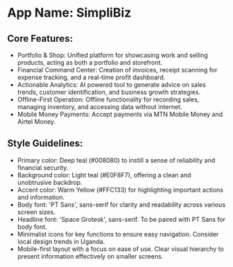 # **App Name**: SimpliBiz

## Core Features:

- Portfolio & Shop: Unified platform for showcasing work and selling products, acting as both a portfolio and storefront.
- Financial Command Center: Creation of invoices, receipt scanning for expense tracking, and a real-time profit dashboard.
- Actionable Analytics: AI powered tool to generate advice on sales trends, customer identification, and business growth strategies.
- Offline-First Operation: Offline functionality for recording sales, managing inventory, and accessing data without internet.
- Mobile Money Payments: Accept payments via MTN Mobile Money and Airtel Money.

## Style Guidelines:

- Primary color: Deep teal (#008080) to instill a sense of reliability and financial security.
- Background color: Light teal (#E0F8F7), offering a clean and unobtrusive backdrop.
- Accent color: Warm Yellow (#FFC133) for highlighting important actions and information.
- Body font: 'PT Sans', sans-serif for clarity and readability across various screen sizes. 
- Headline font: 'Space Grotesk', sans-serif. To be paired with PT Sans for body font.
- Minimalist icons for key functions to ensure easy navigation. Consider local design trends in Uganda.
- Mobile-first layout with a focus on ease of use. Clear visual hierarchy to present information effectively on smaller screens.